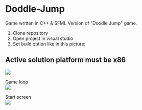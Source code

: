 # Doddle-Jump
Game written in C++ &amp; SFML
Version of "Doodle Jump" game.

1. Clone repository
2. Open project in visual studio
3. Set build option like in this picture:
## Active solution platform must be x86
<img src="https://user-images.githubusercontent.com/56079123/82116928-777afe00-976d-11ea-9785-4ddce41234ac.jpg">

                                                             

Game loop
<br/>
<img src="https://user-images.githubusercontent.com/56079123/73777994-bb339400-478a-11ea-8851-51baccc0897e.png">

Start screen
<br/>
<img src="https://user-images.githubusercontent.com/56079123/73777901-90494000-478a-11ea-9671-404bca0dfdbb.png">

